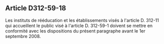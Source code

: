 ## Article D312-59-18


Les instituts de rééducation et les établissements visés à l'article D. 312-11 qui accueillent le public visé à
l'article D. 312-59-1 doivent se mettre en conformité avec les dispositions du présent paragraphe avant le 1er
septembre 2008.

